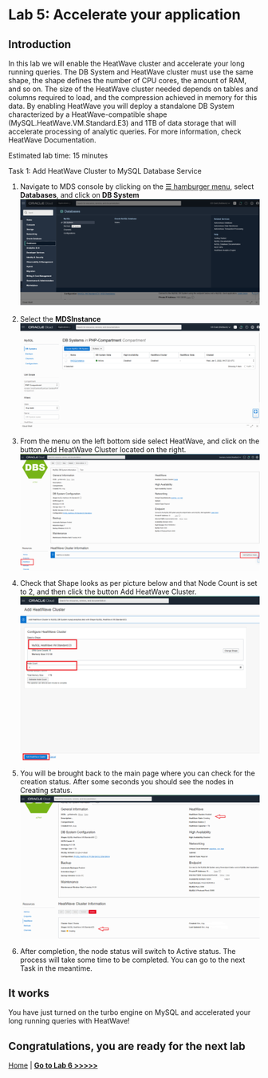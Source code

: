 # Lab 5: Accelerate your application

## Introduction


In this lab we will enable the HeatWave cluster and accelerate your long running queries. The DB System and HeatWave cluster must use the same shape, the shape defines the number of CPU cores, the amount of RAM, and so on. The size of the HeatWave cluster needed depends on tables and columns required to load, and the compression achieved in memory for this data. By enabling HeatWave you will deploy a standalone DB System characterized by a HeatWave-compatible shape (MySQL.HeatWave.VM.Standard.E3) and 1TB of data storage that will accelerate processing of analytic queries. For more information, check HeatWave Documentation. 


Estimated lab time: 15 minutes

Task 1: Add HeatWave Cluster to MySQL Database Service 
1. Navigate to MDS console by clicking on the <a href="#menu">&#9776; hamburger menu</a>, select **Databases**, and click on **DB System**
![MDS Menu](images/mds-menu.png)

2. Select the **MDSInstance**
![MDS Details](images/mds-details.png)

3. From the menu on the left bottom side select HeatWave, and click on the button Add HeatWave Cluster located on the right.
![Add HeatWave](images/heatwave-add.png)

4. Check that Shape looks as per picture below and that Node Count is set to 2, and then click the button Add HeatWave Cluster.
![Review HeatWave](images/heatwave-review.png)

5. You will be brought back to the main page where you can check for the creation status. After some seconds you should see the nodes in Creating status.
![Create HeatWave](images/heatwave-create.png)

6. After completion, the node status will switch to Active status. The process will take some time to be completed. You can go to the next Task in the meantime.

## It works

You have just turned on the turbo engine on MySQL and accelerated your long running queries with HeatWave!

## Congratulations, you are ready for the next lab

[Home](../README.md) | [**Go to Lab 6 >>>>>**](../lab6/README.md)

